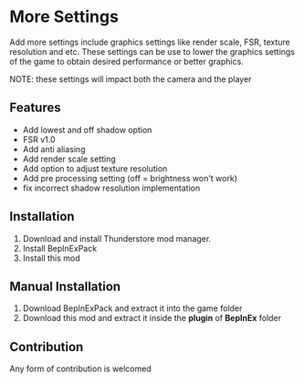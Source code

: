 # More Settings
Add more settings include graphics settings like render scale, FSR, texture resolution and etc. 
These settings can be use to lower the graphics settings of the game to obtain desired performance or better graphics.

NOTE: these settings will impact both the camera and the player
## Features
- Add lowest and off shadow option
- FSR v1.0
- Add anti aliasing
- Add render scale setting
- Add option to adjust texture resolution
- Add pre processing setting (off = brightness won't work)
- fix incorrect shadow resolution implementation

## Installation 
1. Download and install Thunderstore mod manager.
2. Install BepInExPack
3. Install this mod

## Manual Installation
1. Download BepInExPack and extract it into the game folder
2. Download this mod and extract it inside the **plugin** of **BepInEx** folder

## Contribution
Any form of contribution is welcomed
